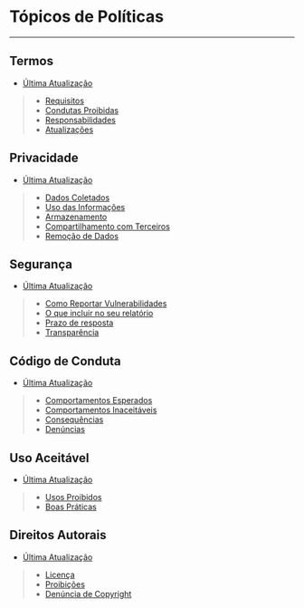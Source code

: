 # Tópicos de Políticas

---

## Termos
 - [Última Atualização](./Termos.md/#última-atualização:)

> - [Requisitos](./Termos.md/#requisitos)
> - [Condutas Proibidas](./Termos.md/#condutas-proibidas)
> - [Responsabilidades](./Termos.md/#responsabilidades)
> - [Atualizações](./Termos.md/#atualizações)

## Privacidade
 - [Última Atualização](./Privacidade.md/#última-atualização:)

> - [Dados Coletados](./Privacidade.md/#dados-coletados)
> - [Uso das Informações](./Privacidade.md/#uso-das-informações)
> - [Armazenamento](./Privacidade.md/#armazenamento)
> - [Compartilhamento com Terceiros](./Privacidade.md/#compartilhamento-com-terceiros)
> - [Remoção de Dados](./Privacidade.md/#remoção-de-dados)

## Segurança
 - [Última Atualização](./Segurança.md/#última-atualização:)

> - [Como Reportar Vulnerabilidades](./Segurança.md/#como-reportar-vulnerabilidades)
> - [O que incluir no seu relatório](./Segurança.md/#o-que-incluir-no-seu-relatório)
> - [Prazo de resposta](./Segurança.md/#prazo-de-resposta)
> - [Transparência](./Segurança.md/#transparência)

## Código de Conduta
 - [Última Atualização](./Código%20de%20Conduta.md/#última-atualização:)

> - [Comportamentos Esperados](./Código%20de%20Conduta.md/#comportamento-esperado)
> - [Comportamentos Inaceitáveis](./Código%20de%20Conduta.md/#comportamentos-inaceitáveis)
> - [Consequências](./Código%20de%20Conduta.md/#consequências)
> - [Denúncias](./Código%20de%20Conduta.md/#denúncias)

## Uso Aceitável
 - [Última Atualização](./Uso%20Aceitável.md/#última-atualização:)

> - [Usos Proibidos](./Uso%20Aceitável.md/#usos-proibidos)
> - [Boas Práticas](./Uso%20Aceitável.md/#boas-práticas)

## Direitos Autorais
 - [Última Atualização](./Direitos%20Autorais.md/#última-atualização:)

> - [Licença](./Direitos%20Autorais.md/#licença)
> - [Proibições](./Direitos%20Autorais.md/#proibições)
> - [Denúncia de Copyright](./Direitos%20Autorais.md/#denúncia-de-copyright)
